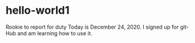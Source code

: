 # hello-world1
Rookie to report for duty
Today is December 24, 2020. I signed up for git-Hub and am learning how to use it.
